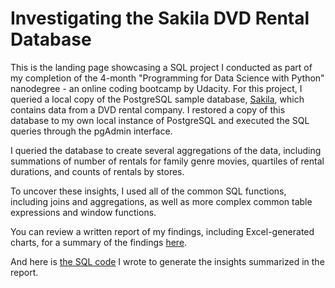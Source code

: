# Investigating the Sakila DVD Rental Database

This is the landing page showcasing a SQL project I conducted as part of my completion of the 4-month "Programming for Data Science with Python" nanodegree - an online coding bootcamp by Udacity. For this project, I queried a local copy of the PostgreSQL sample database, [Sakila](https://dev.mysql.com/doc/sakila/en/), which contains data from a DVD rental company. I restored a copy of this database to my own local instance of PostgreSQL and executed the SQL queries through the pgAdmin interface.

I queried the database to create several aggregations of the data, including summations of number of rentals for family genre movies, quartiles of rental durations, and counts of rentals by stores.

To uncover these insights, I used all of the common SQL functions, including joins and aggregations, as well as more complex common table expressions and window functions.

You can review a written report of my findings, including Excel-generated charts, for a summary of the findings [here](https://github.com/KristinaMFrazier/udacitysakila/blob/main/report.pdf).

And here is [the SQL code](https://github.com/KristinaMFrazier/udacitysakila/blob/main/queries.sql) I wrote to generate the insights summarized in the report.
